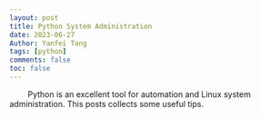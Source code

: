 ```yaml
---
layout: post
title: Python System Administration
date: 2023-06-27
Author: Yanfei Tang
tags: [python]
comments: false
toc: false
---
```


&emsp;&emsp; Python is an excellent tool for automation and Linux system administration. This posts collects some useful tips.

<!-- more -->

